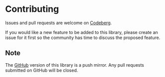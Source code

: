 # Contributing

Issues and pull requests are welcome
on [Codeberg](https://codeberg.org/james-ansley/cardyjs/).

If you would like a new feature to be added to this library, please create an
issue for it first so the community has time to discuss the proposed feature.

## Note

The [GitHub](https://github.com/James-Ansley/cardyjs) version of this library is
a push mirror. Any pull requests submitted on GitHub will be closed.
